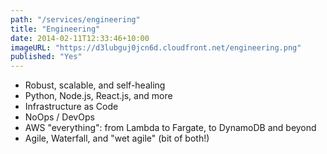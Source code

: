 ```yaml
---
path: "/services/engineering"
title: "Engineering"
date: 2014-02-11T12:33:46+10:00
imageURL: "https://d3lubguj0jcn6d.cloudfront.net/engineering.png"
published: "Yes"
---
```


- Robust, scalable, and self-healing
- Python, Node.js, React.js, and more
- Infrastructure as Code
- NoOps / DevOps
- AWS "everything": from Lambda to Fargate, to DynamoDB and beyond
- Agile, Waterfall, and "wet agile" (bit of both!)
